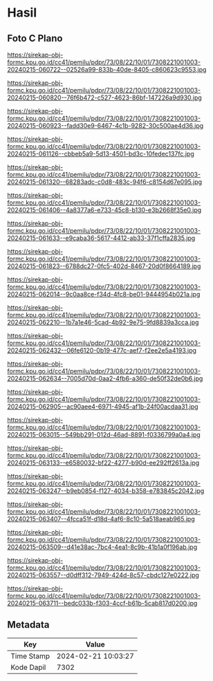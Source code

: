 # Hasil

## Foto C Plano

https://sirekap-obj-formc.kpu.go.id/cc41/pemilu/pdpr/73/08/22/10/01/7308221001003-20240215-060722--02526a99-833b-40de-8405-c860623c9553.jpg

https://sirekap-obj-formc.kpu.go.id/cc41/pemilu/pdpr/73/08/22/10/01/7308221001003-20240215-060820--76f6b472-c527-4623-86bf-147226a9d930.jpg

https://sirekap-obj-formc.kpu.go.id/cc41/pemilu/pdpr/73/08/22/10/01/7308221001003-20240215-060923--fadd30e9-6467-4c1b-9282-30c500ae4d36.jpg

https://sirekap-obj-formc.kpu.go.id/cc41/pemilu/pdpr/73/08/22/10/01/7308221001003-20240215-061126--cbbeb5a9-5d13-4501-bd3c-10fedec137fc.jpg

https://sirekap-obj-formc.kpu.go.id/cc41/pemilu/pdpr/73/08/22/10/01/7308221001003-20240215-061320--68283adc-c0d8-483c-94f6-c8154d67e095.jpg

https://sirekap-obj-formc.kpu.go.id/cc41/pemilu/pdpr/73/08/22/10/01/7308221001003-20240215-061406--4a8377a6-e733-45c8-b130-e3b2668f35e0.jpg

https://sirekap-obj-formc.kpu.go.id/cc41/pemilu/pdpr/73/08/22/10/01/7308221001003-20240215-061633--e9caba36-5617-4412-ab33-37f1cffa2835.jpg

https://sirekap-obj-formc.kpu.go.id/cc41/pemilu/pdpr/73/08/22/10/01/7308221001003-20240215-061823--6788dc27-0fc5-402d-8467-20d0f8664189.jpg

https://sirekap-obj-formc.kpu.go.id/cc41/pemilu/pdpr/73/08/22/10/01/7308221001003-20240215-062014--9c0aa8ce-f34d-4fc8-be01-9444954b021a.jpg

https://sirekap-obj-formc.kpu.go.id/cc41/pemilu/pdpr/73/08/22/10/01/7308221001003-20240215-062210--1b7a1e46-5cad-4b92-9e75-9fd8839a3cca.jpg

https://sirekap-obj-formc.kpu.go.id/cc41/pemilu/pdpr/73/08/22/10/01/7308221001003-20240215-062432--06fe6120-0b19-477c-aef7-f2ee2e5a4193.jpg

https://sirekap-obj-formc.kpu.go.id/cc41/pemilu/pdpr/73/08/22/10/01/7308221001003-20240215-062634--7005d70d-0aa2-4fb6-a360-de50f32de0b6.jpg

https://sirekap-obj-formc.kpu.go.id/cc41/pemilu/pdpr/73/08/22/10/01/7308221001003-20240215-062905--ac90aee4-6971-4945-af1b-24f00acdaa31.jpg

https://sirekap-obj-formc.kpu.go.id/cc41/pemilu/pdpr/73/08/22/10/01/7308221001003-20240215-063015--549bb291-012d-46ad-8891-f0336799a0a4.jpg

https://sirekap-obj-formc.kpu.go.id/cc41/pemilu/pdpr/73/08/22/10/01/7308221001003-20240215-063133--e6580032-bf22-4277-b90d-ee292ff2613a.jpg

https://sirekap-obj-formc.kpu.go.id/cc41/pemilu/pdpr/73/08/22/10/01/7308221001003-20240215-063247--b9eb0854-f127-4034-b358-e783845c2042.jpg

https://sirekap-obj-formc.kpu.go.id/cc41/pemilu/pdpr/73/08/22/10/01/7308221001003-20240215-063407--4fcca51f-d18d-4af6-8c10-5a518aeab965.jpg

https://sirekap-obj-formc.kpu.go.id/cc41/pemilu/pdpr/73/08/22/10/01/7308221001003-20240215-063509--d41e38ac-7bc4-4ea1-8c9b-41b1a0f196ab.jpg

https://sirekap-obj-formc.kpu.go.id/cc41/pemilu/pdpr/73/08/22/10/01/7308221001003-20240215-063557--d0dff312-7949-424d-8c57-cbdc127e0222.jpg

https://sirekap-obj-formc.kpu.go.id/cc41/pemilu/pdpr/73/08/22/10/01/7308221001003-20240215-063711--bedc033b-f303-4ccf-b61b-5cab817d0200.jpg


## Metadata

| Key        | Value               |
| ---------- | ------------------- |
| Time Stamp | 2024-02-21 10:03:27 |
| Kode Dapil | 7302                |



